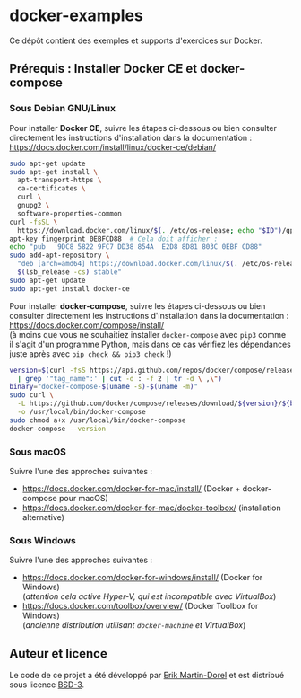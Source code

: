 # docker-examples

Ce dépôt contient des exemples et supports d'exercices sur Docker.

## Prérequis : Installer Docker CE et docker-compose

### Sous Debian GNU/Linux

Pour installer **Docker CE**, suivre les étapes ci-dessous ou bien
consulter directement les instructions d'installation dans la
documentation :
<https://docs.docker.com/install/linux/docker-ce/debian/>

```bash
sudo apt-get update
sudo apt-get install \
  apt-transport-https \
  ca-certificates \
  curl \
  gnupg2 \
  software-properties-common
curl -fsSL \
  https://download.docker.com/linux/$(. /etc/os-release; echo "$ID")/gpg | sudo apt-key add -
apt-key fingerprint 0EBFCD88  # Cela doit afficher :
echo "pub   9DC8 5822 9FC7 DD38 854A  E2D8 8D81 803C 0EBF CD88"
sudo add-apt-repository \
  "deb [arch=amd64] https://download.docker.com/linux/$(. /etc/os-release; echo "$ID") \
  $(lsb_release -cs) stable"
sudo apt-get update
sudo apt-get install docker-ce
```

Pour installer **docker-compose**, suivre les étapes ci-dessous ou
bien consulter directement les instructions d'installation dans la
documentation : <https://docs.docker.com/compose/install/>  
(à moins que vous ne souhaitiez installer `docker-compose` avec `pip3`
comme il s'agit d'un programme Python, mais dans ce cas vérifiez les
dépendances juste après avec `pip check && pip3 check` !)

```bash
version=$(curl -fsS https://api.github.com/repos/docker/compose/releases/latest \
  | grep '"tag_name":' | cut -d : -f 2 | tr -d \ ,\")
binary="docker-compose-$(uname -s)-$(uname -m)"
sudo curl \
  -L https://github.com/docker/compose/releases/download/${version}/${binary} \
  -o /usr/local/bin/docker-compose
sudo chmod a+x /usr/local/bin/docker-compose
docker-compose --version
```

### Sous macOS

Suivre l'une des approches suivantes :

* <https://docs.docker.com/docker-for-mac/install/> (Docker + docker-compose pour macOS)
* <https://docs.docker.com/docker-for-mac/docker-toolbox/> (installation alternative)

### Sous Windows

Suivre l'une des approches suivantes :

* <https://docs.docker.com/docker-for-windows/install/> (Docker for Windows)  
  (*attention cela active Hyper-V, qui est incompatible avec VirtualBox*)
* <https://docs.docker.com/toolbox/overview/> (Docker Toolbox for Windows)  
  (*ancienne distribution utilisant `docker-machine` et VirtualBox*)

## Auteur et licence

Le code de ce projet a été développé par
[Erik Martin-Dorel](https://github.com/erikmd) et est distribué sous
licence [BSD-3](./LICENSE).
